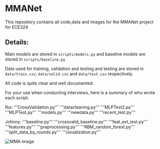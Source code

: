 # MMANet

This repository contains all code,data and images for the MMANet project for ECE324

## Details:

Main models are stored in ```scripts/models.py``` and baseline models are stored in ```scripts/baseline.py```

Data used for training, validation and testing and testing are stored in ```data/train.csv```, ```data/valid.csv``` and ```data/test.csv``` respectively.

All code is quite clear and well documented.

For your use when conducting interviews, here is a summary of who wrote each script:

Rui:
'''CrossValidation.py'''
'''datacleaning.py'''
'''MLPTest2.py'''
'''MLPTest.py'''
'''models.py'''
'''newdata.py'''
'''recent_test.py'''

Johnny:
'''baseline.py'''
'''crossvalid_baseline.py'''
'''feat_ext_test.py'''
'''features.py'''
'''preprocessing.py'''
'''RBM_random_forest.py'''
'''split_data_by_rounds.py'''
'''visualization.py'''

![MMA image](https://static.independent.co.uk/s3fs-public/thumbnails/image/2018/04/07/13/mcgregor.jpg)
